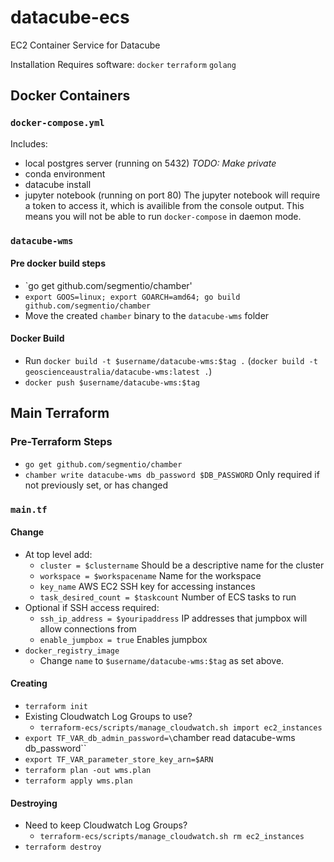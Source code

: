 # datacube-ecs
EC2 Container Service for Datacube

Installation
Requires software:
`docker`
`terraform`
`golang`

## Docker Containers
### `docker-compose.yml`
Includes:
 * local postgres server (running on 5432) *TODO: Make private*
 * conda environment
 * datacube install
 * jupyter notebook (running on port 80)
The jupyter notebook will require a token to access it, which is availible from the console output.
This means you will not be able to run `docker-compose` in daemon mode.

### `datacube-wms`
#### Pre docker build steps
 * `go get github.com/segmentio/chamber'
 * `export GOOS=linux; export GOARCH=amd64; go build github.com/segmentio/chamber`
 * Move the created `chamber` binary to the `datacube-wms` folder

#### Docker Build
 * Run `docker build -t $username/datacube-wms:$tag .` (`docker build -t geoscienceaustralia/datacube-wms:latest .`)
 * `docker push $username/datacube-wms:$tag`

## Main Terraform

### Pre-Terraform Steps
 * `go get github.com/segmentio/chamber`
 * `chamber write datacube-wms db_password $DB_PASSWORD` Only required if not previously set, or has changed

### `main.tf`

#### Change
 * At top level add:
    * `cluster = $clustername` Should be a descriptive name for the cluster
    * `workspace = $workspacename` Name for the workspace
    * `key_name` AWS EC2 SSH key for accessing instances
    * `task_desired_count = $taskcount` Number of ECS tasks to run
 * Optional if SSH access required:
    * `ssh_ip_address = $youripaddress` IP addresses that jumpbox will allow connections from
    * `enable_jumpbox = true` Enables jumpbox
 * `docker_registry_image`
    * Change `name` to `$username/datacube-wms:$tag` as set above.

#### Creating
 * `terraform init`
 * Existing Cloudwatch Log Groups to use?
    * `terraform-ecs/scripts/manage_cloudwatch.sh import ec2_instances`
 * `export TF_VAR_db_admin_password=\`chamber read datacube-wms db_password\``
 * `export TF_VAR_parameter_store_key_arn=$ARN`
 * `terraform plan -out wms.plan`
 * `terraform apply wms.plan`

#### Destroying
 * Need to keep Cloudwatch Log Groups?
    * `terraform-ecs/scripts/manage_cloudwatch.sh rm ec2_instances`
 * `terraform destroy`


